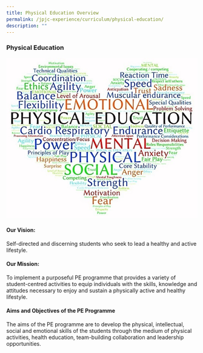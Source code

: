 ```yaml
---
title: Physical Education Overview
permalink: /jpjc-experience/curriculum/physical-education/
description: ""
---
```

### **Physical Education**

![](/images/PE%201.jpg)

#### **Our Vision:**
Self-directed and discerning students who seek to lead a healthy and active lifestyle.

#### **Our Mission:**
To implement a purposeful PE programme that provides a variety of student-centred activities to equip individuals with the skills, knowledge and attitudes necessary to enjoy and sustain a physically active and healthy lifestyle.

#### **Aims and Objectives of the PE Programme**
The aims of the PE programme are to develop the physical, intellectual, social and emotional skills of the students through the medium of physical activities, health education, team-building collaboration and leadership opportunities.



